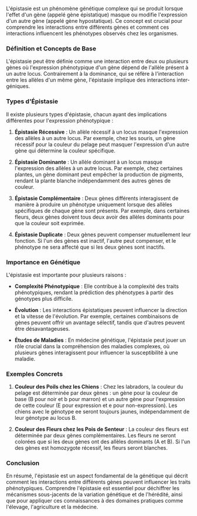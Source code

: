 L'épistasie est un phénomène génétique complexe qui se produit lorsque l'effet d'un gène (appelé gène épistatique) masque ou modifie l'expression d'un autre gène (appelé gène hypostatique). Ce concept est crucial pour comprendre les interactions entre différents gènes et comment ces interactions influencent les phénotypes observés chez les organismes.

### Définition et Concepts de Base

L'épistasie peut être définie comme une interaction entre deux ou plusieurs gènes où l'expression phénotypique d'un gène dépend de l'allèle présent à un autre locus. Contrairement à la dominance, qui se réfère à l'interaction entre les allèles d'un même gène, l'épistasie implique des interactions inter-géniques. 

### Types d'Épistasie

Il existe plusieurs types d'épistasie, chacun ayant des implications différentes pour l'expression phénotypique :

1. **Épistasie Récessive** : Un allèle récessif à un locus masque l'expression des allèles à un autre locus. Par exemple, chez les souris, un gène récessif pour la couleur du pelage peut masquer l'expression d'un autre gène qui détermine la couleur spécifique.

2. **Épistasie Dominante** : Un allèle dominant à un locus masque l'expression des allèles à un autre locus. Par exemple, chez certaines plantes, un gène dominant peut empêcher la production de pigments, rendant la plante blanche indépendamment des autres gènes de couleur.

3. **Épistasie Complémentaire** : Deux gènes différents interagissent de manière à produire un phénotype uniquement lorsque des allèles spécifiques de chaque gène sont présents. Par exemple, dans certaines fleurs, deux gènes doivent tous deux avoir des allèles dominants pour que la couleur soit exprimée.

4. **Épistasie Duplicate** : Deux gènes peuvent compenser mutuellement leur fonction. Si l'un des gènes est inactif, l'autre peut compenser, et le phénotype ne sera affecté que si les deux gènes sont inactifs.

### Importance en Génétique

L'épistasie est importante pour plusieurs raisons :

- **Complexité Phénotypique** : Elle contribue à la complexité des traits phénotypiques, rendant la prédiction des phénotypes à partir des génotypes plus difficile.
  
- **Évolution** : Les interactions épistatiques peuvent influencer la direction et la vitesse de l'évolution. Par exemple, certaines combinaisons de gènes peuvent offrir un avantage sélectif, tandis que d'autres peuvent être désavantageuses.

- **Études de Maladies** : En médecine génétique, l'épistasie peut jouer un rôle crucial dans la compréhension des maladies complexes, où plusieurs gènes interagissent pour influencer la susceptibilité à une maladie.

### Exemples Concrets

1. **Couleur des Poils chez les Chiens** : Chez les labradors, la couleur du pelage est déterminée par deux gènes : un gène pour la couleur de base (B pour noir et b pour marron) et un autre gène pour l'expression de cette couleur (E pour expression et e pour non-expression). Les chiens avec le génotype ee seront toujours jaunes, indépendamment de leur génotype au locus B.

2. **Couleur des Fleurs chez les Pois de Senteur** : La couleur des fleurs est déterminée par deux gènes complémentaires. Les fleurs ne seront colorées que si les deux gènes ont des allèles dominants (A et B). Si l'un des gènes est homozygote récessif, les fleurs seront blanches.

### Conclusion

En résumé, l'épistasie est un aspect fondamental de la génétique qui décrit comment les interactions entre différents gènes peuvent influencer les traits phénotypiques. Comprendre l'épistasie est essentiel pour déchiffrer les mécanismes sous-jacents de la variation génétique et de l'hérédité, ainsi que pour appliquer ces connaissances à des domaines pratiques comme l'élevage, l'agriculture et la médecine.